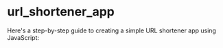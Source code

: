 # url_shortener_app
Here's a step-by-step guide to creating a simple URL shortener app using JavaScript:
